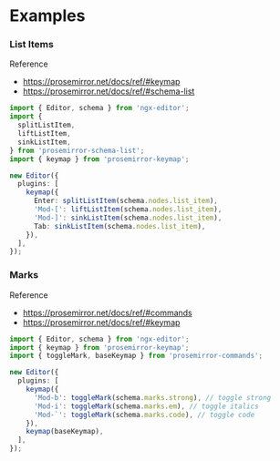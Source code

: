 # Examples

### List Items

Reference

- https://prosemirror.net/docs/ref/#keymap
- https://prosemirror.net/docs/ref/#schema-list

```ts
import { Editor, schema } from 'ngx-editor';
import {
  splitListItem,
  liftListItem,
  sinkListItem,
} from 'prosemirror-schema-list';
import { keymap } from 'prosemirror-keymap';

new Editor({
  plugins: [
    keymap({
      Enter: splitListItem(schema.nodes.list_item),
      'Mod-[': liftListItem(schema.nodes.list_item),
      'Mod-]': sinkListItem(schema.nodes.list_item),
      Tab: sinkListItem(schema.nodes.list_item),
    }),
  ],
});
```

### Marks

Reference

- https://prosemirror.net/docs/ref/#commands
- https://prosemirror.net/docs/ref/#keymap

```ts
import { Editor, schema } from 'ngx-editor';
import { keymap } from 'prosemirror-keymap';
import { toggleMark, baseKeymap } from 'prosemirror-commands';

new Editor({
  plugins: [
    keymap({
      'Mod-b': toggleMark(schema.marks.strong), // toggle strong
      'Mod-i': toggleMark(schema.marks.em), // toggle italics
      'Mod-`': toggleMark(schema.marks.code), // toggle code
    }),
    keymap(baseKeymap),
  ],
});
```
